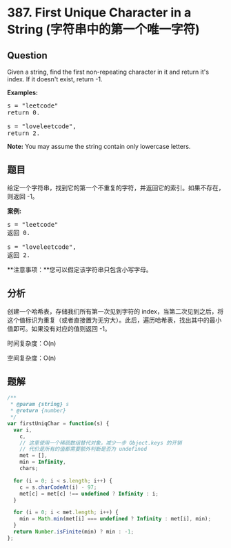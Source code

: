 # 387. First Unique Character in a String (字符串中的第一个唯一字符)

## Question

Given a string, find the first non-repeating character in it and return it's index. If it doesn't exist, return -1.

**Examples:**

<pre>s = "leetcode"
return 0.

s = "loveleetcode",
return 2.
</pre>

**Note:** You may assume the string contain only lowercase letters.

## 题目

给定一个字符串，找到它的第一个不重复的字符，并返回它的索引。如果不存在，则返回 -1。

**案例:**

<pre>s = "leetcode"
返回 0.

s = "loveleetcode",
返回 2.
</pre>

**注意事项：**您可以假定该字符串只包含小写字母。

## 分析

创建一个哈希表，存储我们所有第一次见到字符的 index，当第二次见到之后，将这个值标识为重复（或者直接置为无穷大）。此后，遍历哈希表，找出其中的最小值即可。如果没有对应的值则返回 -1。

时间复杂度：O(n)

空间复杂度：O(n)

## 题解

```javascript
/**
 * @param {string} s
 * @return {number}
 */
var firstUniqChar = function(s) {
  var i,
    c,
    // 这里使用一个稀疏数组替代对象，减少一步 Object.keys 的开销
    // 代价是所有的值都需要额外判断是否为 undefined
    met = [],
    min = Infinity,
    chars;

  for (i = 0; i < s.length; i++) {
    c = s.charCodeAt(i) - 97;
    met[c] = met[c] !== undefined ? Infinity : i;
  }

  for (i = 0; i < met.length; i++) {
    min = Math.min(met[i] === undefined ? Infinity : met[i], min);
  }
  return Number.isFinite(min) ? min : -1;
};
```
